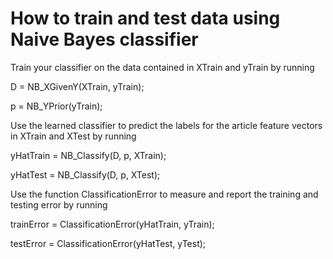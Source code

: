 # How to train and test data using Naive Bayes classifier
Train your classifier on the data contained in XTrain and yTrain by running

D = NB_XGivenY(XTrain, yTrain);

p = NB_YPrior(yTrain);

Use the learned classifier to predict the labels for the article feature vectors in XTrain and XTest by
running


yHatTrain = NB_Classify(D, p, XTrain);

yHatTest = NB_Classify(D, p, XTest);

Use the function ClassificationError to measure and report the training and testing error by running

trainError = ClassificationError(yHatTrain, yTrain);

testError = ClassificationError(yHatTest, yTest);
